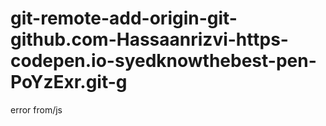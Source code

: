 # git-remote-add-origin-git-github.com-Hassaanrizvi-https-codepen.io-syedknowthebest-pen-PoYzExr.git-g
error from/js
